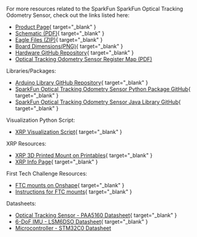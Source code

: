 
<!-- This section should include all the relevant documentation and product files (Eagle files, schematic, datasheet(s), landing pages, etc. and any relevant tutorials to go beyond the Hookup Guide.) -->

For more resources related to the SparkFun SparkFun Optical Tracking Odometry Sensor, check out the links listed here: 

* [Product Page](https://www.sparkfun.com/products/24904){ target="_blank" }
* [Schematic (PDF)](./assets/board_files/24904_SparkFun_Optical_Tracking_Odometry_Sensor_Schematic.pdf){ target="_blank" }
* [Eagle Files (ZIP)](./assets/board_files/24904_SparkFun_Optical_Tracking_Odometry_Sensor_EagleFiles.zip){ target="_blank" }
* [Board Dimensions(PNG)](./assets/board_files/24904_SparkFun_Optical_Tracking_Odometry_Sensor_BoardOutline.png){ target="_blank" }
* [Hardware GitHub Repository](https://github.com/sparkfun/SparkFun_Optical_Tracking_Odometry_Sensor){ target="_blank" }
* [Optical Tracking Odometry Sensor Register Map (PDF)](https://github.com/sparkfun/SparkFun_Optical_Tracking_Odometry_Sensor/blob/main/Firmware/OTOS_Register_Map.pdf)

Libraries/Packages: 

* [Arduino Library GitHub Repository](https://github.com/sparkfun/SparkFun_Qwiic_OTOS_Arduino_Library){ target="_blank" }
* [SparkFun Optical Tracking Odometry Sensor Python Package GitHub](https://github.com/sparkfun/Qwiic_OTOS_Py/archive/refs/heads/master.zip){ target="_blank" }
* [SparkFun Optical Tracking Odometry Sensor Java Library GitHub](https://github.com/sparkfun/SparkFun_Qwiic_OTOS_FTC_Java_Library/archive/refs/heads/main.zip){ target="_blank" }


Visualization Python Script: 

* [XRP Visualization Script](assets\SparkFun_OTOS_XRP_Visualization.zip){ target="_blank" }

XRP Resources:

* [XRP 3D Printed Mount on Printables](https://www.printables.com/model/872179-odometry-clip-for-xrp){ target="_blank" }
* [XRP Info Page](https://www.sparkfun.com/xrp){ target="_blank" }

First Tech Challenge Resources: 

* [FTC mounts on Onshape](https://cad.onshape.com/documents/1253798610182bf3a147f431/w/11cc45e6a7c8080b22bb8377/e/d4827c4f09d804607ba1824b){ target="_blank" }	
* [Instructions for FTC mounts]( https://docs.google.com/document/d/14oHPdummdtDlF2BijsM5kqbD6MTwzaQFkbJ2jo99SUI/edit){ target="_blank" }

Datasheets: 

* [Optical Tracking Sensor - PAA5160 Datasheet](assets/documentation/PAA5160_Datasheet_General.pdf){ target="_blank" }
* [6-DoF IMU - LSM6DSO Datasheet](assets/documentation/lsm6dso.pdf){ target="_blank" }
* [Microcontroller - STM32C0 Datasheet](assets/documentation/stm32c011d6-3082107.pdf)